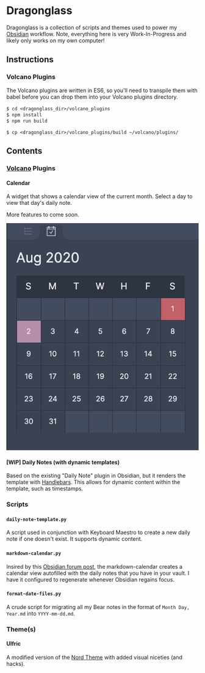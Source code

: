 # Dragonglass

Dragonglass is a collection of scripts and themes used to power my [Obsidian](http://obsidian.md) workflow. Note, everything here is very Work-In-Progress and likely only works on my own computer!

## Instructions

### Volcano Plugins

The Volcano plugins are written in ES6, so you'll need to transpile them with babel before you can drop them into your Volcano plugins directory.

```
$ cd <dragonglass_dir>/volcano_plugins
$ npm install
$ npm run build
```

```
$ cp <dragonglass_dir>/volcano_plugins/build ~/volcano/plugins/
```

## Contents

### [Volcano](https://github.com/kognise/volcano) Plugins

#### Calendar

A widget that shows a calendar view of the current month. Select a day to view that day's daily note.

More features to come soon.

![Calendar view screenshot](img/calendar-view.png)

#### **[WIP]** Daily Notes (with dynamic templates)

Based on the existing "Daily Note" plugin in Obsidian, but it renders the template with [Handlebars](https://handlebarsjs.com/). This allows for dynamic content within the template, such as timestamps.

### Scripts

#### `daily-note-template.py`

A script used in conjunction with Keyboard Maestro to create a new daily note if one doesn't exist. It supports dynamic content.

#### `markdown-calendar.py`

Insired by this [Obsidian forum post](https://forum.obsidian.md/t/calendar-and-tasks-for-daily-notes/3218), the markdown-calendar creates a calendar view autofilled with the daily notes that you have in your vault. I have it configured to regenerate whenever Obsidian regains focus.

#### `format-date-files.py`

A crude script for migrating all my Bear notes in the format of `Month Day, Year.md` into `YYYY-mm-dd.md`.

### Theme(s)

#### Ulfric

A modified version of the [Nord Theme](https://www.nordtheme.com/) with added visual niceties (and hacks).
